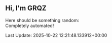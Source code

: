 ## Hi, I'm GRQZ
Here should be something random:  
Completely automated!

Last Update: 2025-10-22 12:21:48.133912+00:00
